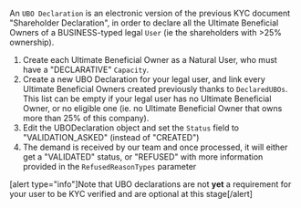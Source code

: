 An  `UBO Declaration` is an electronic version of the previous KYC document "Shareholder Declaration", in order to declare all the Ultimate Beneficial Owners of a BUSINESS-typed legal `User` (ie the shareholders with >25% ownership).

1. Create each Ultimate Beneficial Owner as a Natural User, who must have a "DECLARATIVE" `Capacity`.
2. Create a new UBO Declaration for your legal user, and link every Ultimate Beneficial Owners created previously thanks to `DeclaredUBOs`. This list can be empty if your legal user has no Ultimate Beneficial Owner, or no eligible one (ie. no Ultimate Beneficial Owner that owns more than 25% of this company).
3. Edit the UBODeclaration object and set the `Status` field to "VALIDATION_ASKED" (instead of "CREATED")
4. The demand is received by our team and once processed, it will either get a "VALIDATED" status, or "REFUSED" with more information provided in the `RefusedReasonTypes` parameter

[alert type="info"]Note that UBO declarations are not **yet** a requirement for your user to be KYC verified and are optional at this stage[/alert]